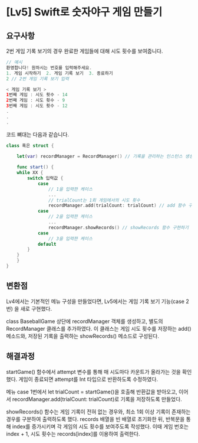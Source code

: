 # [Lv5] Swift로 숫자야구 게임 만들기

## 요구사항

2번 게임 기록 보기의 경우 완료한 게임들에 대해 시도 횟수를 보여줍니다.

```swift
// 예시
환영합니다! 원하시는 번호를 입력해주세요.
1. 게임 시작하기  2. 게임 기록 보기  3. 종료하기
2 // 2번 게임 기록 보기 입력

< 게임 기록 보기 >
1번째 게임 : 시도 횟수 - 14
2번째 게임 : 시도 횟수 - 9
3번째 게임 : 시도 횟수 - 12
.
.
.
```

코드 뼈대는 다음과 같습니다.

```swift
class 혹은 struct {

	let(var) recordManager = RecordManager() // 기록을 관리하는 인스턴스 생성
	
	func start() {
    while XX { 
	    switch 입력값 {
		    case 
			    // 1을 입력한 케이스
			    ...
			    // trialCount는 1회 게임에서의 시도 횟수
			    recordManager.add(trialCount: trialCount) // add 함수 구현하기
		    case 
			    // 2을 입력한 케이스
			    ...
			    recordManager.showRecords() // showRecords 함수 구현하기
		    case 
			    // 3을 입력한 케이스
		    default
	    }
    }
	}
}
```

## 변환점

Lv4에서는 기본적인 메뉴 구성을 만들었다면, Lv5에서는 게임 기록 보기 기능(case 2번) 을 새로 구현했다.

class BaseballGame 상단에 recordManager 객체를 생성하고, 별도의 RecordManager 클래스를 추가하였다. 이 클래스는 게임 시도 횟수를 저장하는 add() 메소드와, 저장된 기록을 출력하는 showRecords() 메소드로 구성된다.


## 해결과정

startGame() 함수에서 attempt 변수를 통해 매 시도마다 카운트가 올라가는 것을 확인했다. 게임이 종료되면 attempt를 Int 타입으로 반환하도록 수정하였다.

메뉴 case 1번에서 let trialCount = startGame()을 호출해 반환값을 받아오고, 이어서 recordManager.add(trialCount: trialCount)로 기록을 저장하도록 만들었다.


showRecords() 함수는 게임 기록이 전혀 없는 경우와, 최소 1회 이상 기록이 존재하는 경우를 구분하여 출력하도록 했다. records 배열을 빈 배열로 초기화한 뒤, 반복문을 통해 index를 증가시키며 각 게임의 시도 횟수를 보여주도록 작성했다. 이때 게임 번호는 index + 1, 시도 횟수는 records[index]를 이용하여 출력한다.
